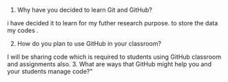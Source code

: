 1. Why have you decided to learn Git and GitHub?


i have decided it to learn for my futher research purpose. to store the data my codes .

2. How do you plan to use GitHub in your classroom?

I will be sharing code which is required to students using GitHub classroom and assignments also.
3. What are ways that GitHub might help you and your students manage code?"
